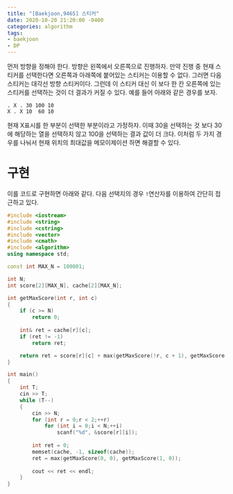 ```yaml
---
title: "[Baekjoon,9465] 스티커"
date: 2020-10-20 21:20:00 -0400
categories: algorithm 
tags:
- baekjoon 
- DP
---
```


먼저 방향을 정해야 한다. 방향은 왼쪽에서 오른쪽으로 진행하자. 
만약 진행 중 현재 스티커를 선택한다면 오른쪽과 아래쪽에 붙어있는 스티커는 이용할 수 없다. 
그러면 다음 스티커는 대각선 방향 스티커이다. 그런데 이 스티커 대신 이 보다 한 칸 오른쪽에 있는 스티커를 선택하는 것이 더 결과가 커질 수 있다. 예를 들어 아래와 같은 경우를 보자.

```
. X . 30 100 10
X . X 10  60 10
```

현재 X표시를 한 부분이 선택한 부분이라고 가정하자. 이때 30을 선택하는 것 보다 30에 해당하는 열을 선택하지 않고 100을 선택하는 결과 값이 더 크다. 
이처럼 두 가지 경우를 나눠서 현재 위치의 최대값을 메모이제이션 하면 해결할 수 있다. 

# 구현 
이를 코드로 구현하면 아래와 같다. 다음 선택지의 경우 `!`연산자를 이용하여 간단히 접근하고 있다. 

```cpp
#include <iostream>
#include <string>
#include <cstring>
#include <vector>
#include <cmath>
#include <algorithm>
using namespace std;

const int MAX_N = 100001;

int N;
int score[2][MAX_N], cache[2][MAX_N];

int getMaxScore(int r, int c)
{
	if (c >= N)
		return 0;
	
	int& ret = cache[r][c];
	if (ret != -1)
		return ret;

	return ret = score[r][c] + max(getMaxScore(!r, c + 1), getMaxScore(!r, c + 2));
}

int main()
{
	int T;
	cin >> T;
	while (T--)
	{
		cin >> N;
		for (int r = 0;r < 2;++r)
			for (int i = 0;i < N;++i)
				scanf("%d", &score[r][i]);
		
		int ret = 0;
		memset(cache, -1, sizeof(cache));
		ret = max(getMaxScore(0, 0), getMaxScore(1, 0));
		
		cout << ret << endl;
	}
}
```

